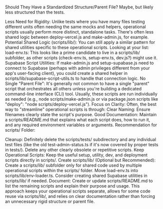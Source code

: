 Should They Have a Standardized Structure/Parent File? Maybe, but likely less structured than the tests.

Less Need for Rigidity: Unlike tests where you have many files testing different units often needing the same mocks and helpers, operational scripts usually perform more distinct, standalone tasks. There's often less shared logic between deploy-vercel.js and make-admin.js, for example.
Potential Shared Logic (scripts/lib/): You can still apply a similar pattern for shared utilities specific to these operational scripts. Looking at your list:
load-env.ts: This looks like a prime candidate to live in a scripts/lib/ subfolder, as other scripts (check-env.ts, setup-env.ts, dev.js?) might use it.
Supabase Script Utilities: If make-admin.js and setup-supabase.js need to connect to Supabase (perhaps with admin privileges different from your app's user-facing client), you could create a shared helper in scripts/lib/supabase-script-utils.ts to handle that connection logic.
No Single "Parent File": It's generally not common to have a single "parent" script that orchestrates all others unless you're building a dedicated command-line interface (CLI) tool. Usually, these scripts are run individually as needed (e.g., node scripts/make-admin.js or via package.json scripts like "deploy": "node scripts/deploy-vercel.js").
Focus on Clarity: Often, the best way to "streamline" operational scripts is through:
Clear Naming: Ensure filenames clearly state the script's purpose.
Good Documentation: Maintain a scripts/README.md that explains what each script does, how to run it, and any required environment variables or arguments.
Recommendation for scripts/ Folder:

Cleanup: Definitely delete the scripts/tests/ subdirectory and any individual test files (like the old test-admin-status.ts if it's now covered by proper tests in tests/). Delete any other clearly obsolete or repetitive scripts.
Keep Operational Scripts: Keep the useful setup, utility, dev, and deployment scripts directly in scripts/.
Create scripts/lib/ (Optional but Recommended): Create a scripts/lib/ subfolder only for shared code used by multiple operational scripts within the scripts/ folder.
Move load-env.ts into scripts/lib/env-loader.ts.
Consider creating shared Supabase utilities in scripts/lib/ if needed.
Document: Create or update scripts/README.md to list the remaining scripts and explain their purpose and usage.
This approach keeps your operational scripts separate, allows for some code reuse via scripts/lib/, and relies on clear documentation rather than forcing an unnecessary rigid structure or parent file.